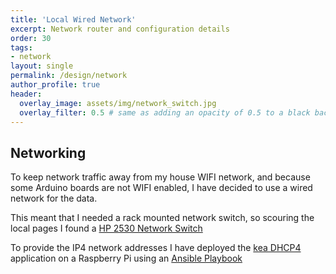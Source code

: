 ```yaml
---
title: 'Local Wired Network'
excerpt: Network router and configuration details
order: 30
tags:
- network
layout: single
permalink: /design/network
author_profile: true
header:
  overlay_image: assets/img/network_switch.jpg
  overlay_filter: 0.5 # same as adding an opacity of 0.5 to a black background
---
```


## Networking

To keep network traffic away from my house WIFI network, and because some Arduino boards are not WIFI enabled, I have decided to use a wired network for the data.

This meant that I needed a rack mounted network switch, so scouring the local pages I found a [HP 2530 Network Switch](https://www.hpe.com/psnow/doc/c04111414)

To provide the IP4 network addresses I have deployed the [kea DHCP4]( https://kea.readthedocs.io/en/kea-2.2.0/arm/dhcp4-srv.html) application on a Raspberry Pi using an [Ansible Playbook]( https://github.com/sfawcett123/Ansible)

